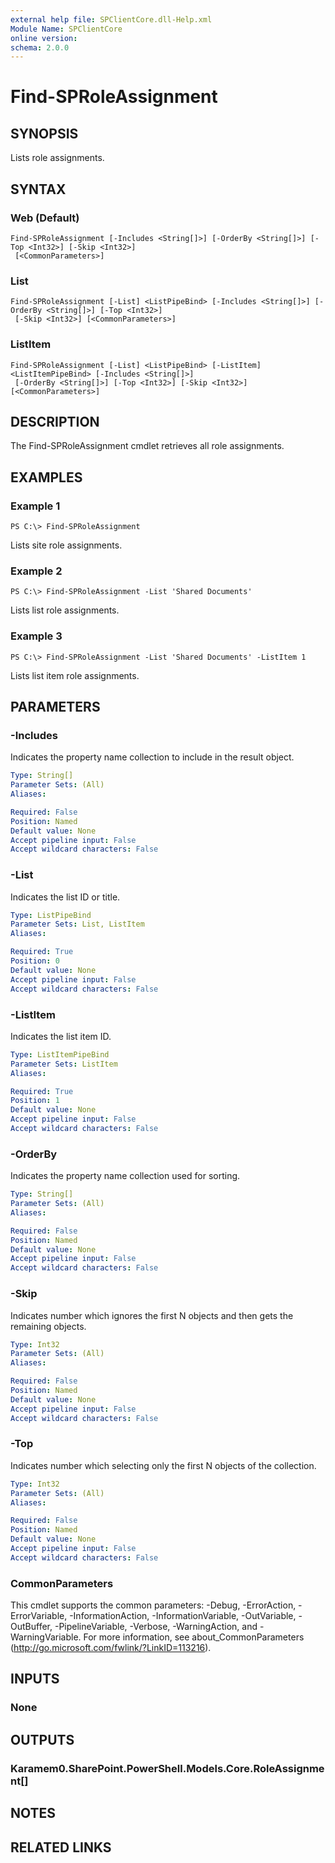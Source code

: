 ```yaml
---
external help file: SPClientCore.dll-Help.xml
Module Name: SPClientCore
online version:
schema: 2.0.0
---
```


# Find-SPRoleAssignment

## SYNOPSIS
Lists role assignments.

## SYNTAX

### Web (Default)
```
Find-SPRoleAssignment [-Includes <String[]>] [-OrderBy <String[]>] [-Top <Int32>] [-Skip <Int32>]
 [<CommonParameters>]
```

### List
```
Find-SPRoleAssignment [-List] <ListPipeBind> [-Includes <String[]>] [-OrderBy <String[]>] [-Top <Int32>]
 [-Skip <Int32>] [<CommonParameters>]
```

### ListItem
```
Find-SPRoleAssignment [-List] <ListPipeBind> [-ListItem] <ListItemPipeBind> [-Includes <String[]>]
 [-OrderBy <String[]>] [-Top <Int32>] [-Skip <Int32>] [<CommonParameters>]
```

## DESCRIPTION
The Find-SPRoleAssignment cmdlet retrieves all role assignments.

## EXAMPLES

### Example 1
```
PS C:\> Find-SPRoleAssignment
```

Lists site role assignments.

### Example 2
```
PS C:\> Find-SPRoleAssignment -List 'Shared Documents'
```

Lists list role assignments.

### Example 3
```
PS C:\> Find-SPRoleAssignment -List 'Shared Documents' -ListItem 1
```

Lists list item role assignments.

## PARAMETERS

### -Includes
Indicates the property name collection to include in the result object.

```yaml
Type: String[]
Parameter Sets: (All)
Aliases:

Required: False
Position: Named
Default value: None
Accept pipeline input: False
Accept wildcard characters: False
```

### -List
Indicates the list ID or title.

```yaml
Type: ListPipeBind
Parameter Sets: List, ListItem
Aliases:

Required: True
Position: 0
Default value: None
Accept pipeline input: False
Accept wildcard characters: False
```

### -ListItem
Indicates the list item ID.

```yaml
Type: ListItemPipeBind
Parameter Sets: ListItem
Aliases:

Required: True
Position: 1
Default value: None
Accept pipeline input: False
Accept wildcard characters: False
```

### -OrderBy
Indicates the property name collection used for sorting.

```yaml
Type: String[]
Parameter Sets: (All)
Aliases:

Required: False
Position: Named
Default value: None
Accept pipeline input: False
Accept wildcard characters: False
```

### -Skip
Indicates number which ignores the first N objects and then gets the remaining objects.

```yaml
Type: Int32
Parameter Sets: (All)
Aliases:

Required: False
Position: Named
Default value: None
Accept pipeline input: False
Accept wildcard characters: False
```

### -Top
Indicates number which selecting only the first N objects of the collection.

```yaml
Type: Int32
Parameter Sets: (All)
Aliases:

Required: False
Position: Named
Default value: None
Accept pipeline input: False
Accept wildcard characters: False
```

### CommonParameters
This cmdlet supports the common parameters: -Debug, -ErrorAction, -ErrorVariable, -InformationAction, -InformationVariable, -OutVariable, -OutBuffer, -PipelineVariable, -Verbose, -WarningAction, and -WarningVariable.
For more information, see about_CommonParameters (http://go.microsoft.com/fwlink/?LinkID=113216).

## INPUTS

### None
## OUTPUTS

### Karamem0.SharePoint.PowerShell.Models.Core.RoleAssignment[]
## NOTES

## RELATED LINKS
